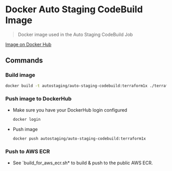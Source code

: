 # Docker Auto Staging CodeBuild Image

> Docker image used in the Auto Staging CodeBuild Job

[Image on Docker Hub](https://cloud.docker.com/u/autostaging/repository/docker/autostaging/auto-staging-codebuild/general)

## Commands

### Build image

``` bash
docker build -t autostaging/auto-staging-codebuild:terraform1x ./terraform1x
```

### Push image to DockerHub

- Make sure you have your DockerHub login configured
  
    ``` bash
    docker login
    ```

- Push image
  
    ``` bash
    docker push autostaging/auto-staging-codebuild:terraform1x
    ```

### Push to AWS ECR

- See `build_for_aws_ecr.sh* to build & push to the public AWS ECR.
